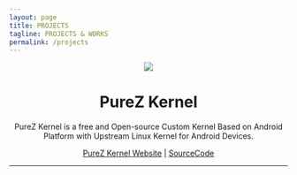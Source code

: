 ```yaml
---
layout: page
title: PROJECTS
tagline: PROJECTS & WORKS
permalink: /projects
---
```


<p align="center"> 
  <img src="https://s20.postimg.cc/vpbav0vq5/Pure_Z-_Logo.png" /> 
</p>
<h1 align="center">PureZ Kernel</h1>
<p align="center">PureZ Kernel is a free and Open-source Custom Kernel Based on Android Platform with Upstream Linux Kernel for Android Devices.</p>
<p align="center">
 <a href="https://purez-kernel.github.io">PureZ Kernel Website</a> | <a href="https://github.com/purez-kernel">SourceCode</a>
</p>

----

